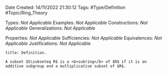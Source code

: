 <div class="topSpace"></div>

Date Created: 14/11/2022 21:30:12
Tags: #Type/Definition #Topic/Ring_Theory

Types: <i>Not Applicable</i>
Examples: <i>Not Applicable</i>
Constructions: <i>Not Applicable</i>
Generalizations: <i>Not Applicable</i>

Properties: <i>Not Applicable</i>
Sufficiencies: <i>Not Applicable</i>
Equivalences: <i>Not Applicable</i>
Justifications: <i>Not Applicable</i>

``` ad-Definition
title: Definition.

A subset $S\subseteq R$ is a <b>subring</b> of $R$ if it is an additive subgroup and a multiplicative subset of $R$.

```
